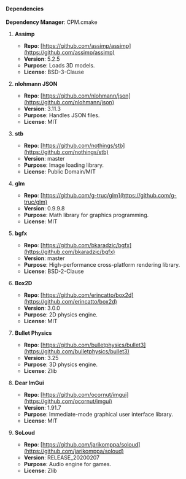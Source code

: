 #### **Dependencies**
**Dependency Manager**: CPM.cmake

1. **Assimp**  
   - **Repo**: [https://github.com/assimp/assimp](https://github.com/assimp/assimp)  
   - **Version**: 5.2.5  
   - **Purpose**: Loads 3D models.  
   - **License**: BSD-3-Clause  

2. **nlohmann JSON**  
   - **Repo**: [https://github.com/nlohmann/json](https://github.com/nlohmann/json)  
   - **Version**: 3.11.3  
   - **Purpose**: Handles JSON files.  
   - **License**: MIT  

3. **stb**  
   - **Repo**: [https://github.com/nothings/stb](https://github.com/nothings/stb)  
   - **Version**: master  
   - **Purpose**: Image loading library.  
   - **License**: Public Domain/MIT  

4. **glm**  
   - **Repo**: [https://github.com/g-truc/glm](https://github.com/g-truc/glm)  
   - **Version**: 0.9.9.8  
   - **Purpose**: Math library for graphics programming.  
   - **License**: MIT  

5. **bgfx**  
   - **Repo**: [https://github.com/bkaradzic/bgfx](https://github.com/bkaradzic/bgfx)  
   - **Version**: master  
   - **Purpose**: High-performance cross-platform rendering library.  
   - **License**: BSD-2-Clause  

6. **Box2D**  
   - **Repo**: [https://github.com/erincatto/box2d](https://github.com/erincatto/box2d)  
   - **Version**: 3.0.0  
   - **Purpose**: 2D physics engine.  
   - **License**: MIT  

7. **Bullet Physics**  
   - **Repo**: [https://github.com/bulletphysics/bullet3](https://github.com/bulletphysics/bullet3)  
   - **Version**: 3.25  
   - **Purpose**: 3D physics engine.  
   - **License**: Zlib  

8. **Dear ImGui**  
   - **Repo**: [https://github.com/ocornut/imgui](https://github.com/ocornut/imgui)  
   - **Version**: 1.91.7  
   - **Purpose**: Immediate-mode graphical user interface library.  
   - **License**: MIT  

9. **SoLoud**  
   - **Repo**: [https://github.com/jarikomppa/soloud](https://github.com/jarikomppa/soloud)  
   - **Version**: RELEASE_20200207  
   - **Purpose**: Audio engine for games.  
   - **License**: Zlib  
